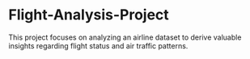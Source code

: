 # Flight-Analysis-Project
This project focuses on analyzing an airline dataset to derive valuable insights regarding flight status and air traffic patterns. 
